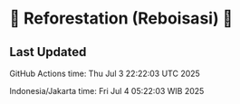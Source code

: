 
# 🌳 Reforestation (Reboisasi) 🌲

## Last Updated

GitHub Actions time: Thu Jul  3 22:22:03 UTC 2025

Indonesia/Jakarta time: Fri Jul  4 05:22:03 WIB 2025
